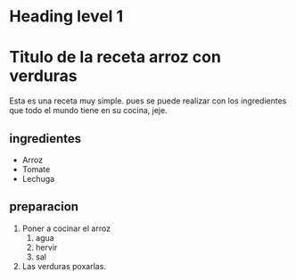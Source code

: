 # Heading level 1	
# Titulo de la receta arroz con verduras

Esta es una receta muy simple. pues se puede realizar con los ingredientes que todo
el mundo tiene en su cocina, jeje.
## ingredientes
- Arroz
- Tomate
- Lechuga

## preparacion
1. Poner a cocinar el arroz 
    1. agua
    2. hervir
    3. sal
2. Las verduras poxarlas.
